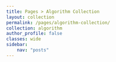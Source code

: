```yaml
---
title: Pages > Algorithm Collection
layout: collection
permalink: /pages/algorithm-collection/
collection: algorithm
author_profile: false
classes: wide
sidebar:
    nav: "posts"
---
```

